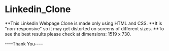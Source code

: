 # Linkedin_Clone
**This Linkedin Webpage Clone is made only using HTML and CSS.
**It is "non-responsive" so it may get distorted on screens of different sizes.
**To see the best results please check at dimensions: 1519 x 730.

----Thank You----
